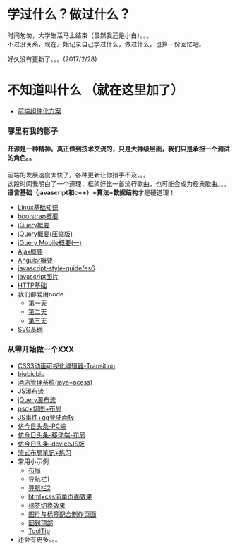 # 学过什么？做过什么？  

  时间匆匆，大学生活马上结束（虽然我还是小白）。。。  
  不过没关系，现在开始记录自己学过什么，做过什么，也算一份回忆吧。

  好久没有更新了。。。(2017/2/28)
# 不知道叫什么 （就在这里加了）
- [前端组件化方案](./notes/web.md)

### 哪里有我的影子  
#### 开源是一种精神。真正做到技术交流的，只是大神级层面，我们只是承担一个测试的角色。。  
前端的发展速度太快了，各种更新让你措手不及。。。  
这段时间我明白了一个道理，框架好比一首流行歌曲，也可能会成为经典歌曲。。。**语言基础（javascript和c++）+算法+数据结构**才是硬道理！  

* [Linux基础知识](notes/linux.md)
* [bootstrap概要](notes/bootstrap.md)
* [jQuery概要](notes/jquery.md)
* [jQuery概要(压缩版)](notes/jquery_min.md)
* [jQuery Mobile概要(一)](notes/jqueryMobile01.md)
* [Ajax概要](notes/ajax.md)
* [Angular概要](notes/angular.md)
* [javascript-style-guide/es6](notes/js_guide_es6.md)
* [javascript图片](notes/js.md)
* [HTTP基础](notes/HTTP.pdf)
* 我们都爱用node
  * [第一天](notes/node/nodeTest01)
  * [第二天](notes/node/nodeTest02)
  * [第三天](notes/node/nodeTest03)
* [SVG基础](notes/svg.md)

### 从零开始做一个XXX  
* [CSS3动画可视化编辑器-Transition](works/transition)  
* [biubiubiu](works/biubiubiu "biubiubiu")  
* [酒店管理系统(java+acess)](works/hotel "hotel")
* [JS瀑布流](works/JS瀑布流 "JS瀑布流")
* [jQuery瀑布流](works/jQuery瀑布流 "jQuery瀑布流")
* [psd+切图+布局](works/psd+切图+布局)
* [JS事件+qq登陆面板](works/JS事件相关问题)
* [仿今日头条-PC端](works/仿今日头条-PC端)
* [仿今日头条-移动端-布局](works/仿今日头条-移动端)
* [仿今日头条-deviceJS版](works/今天头条-deviceJS版)
* [流式布局笔记+练习](works/流式布局笔记+练习)
* 常用小示例
  * [布局](works/布局)
  * [导航栏1](works/导航栏1)
  * [导航栏2](works/导航栏2)
  * [html+css简单页面效果](works/html+css简单页面效果)
  * [标签切换效果](works/标签切换效果)
  * [图片与标签配合制作页面](works/图片与标签配合制作页面)
  * [回到顶部](works/回到顶部功能实现)
  * [ToolTip](works/ToolTip)
*  还会有更多。。。
